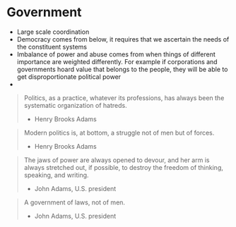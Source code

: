 
# Government

- Large scale coordination
- Democracy comes from below, it requires that we ascertain the needs of the constituent systems
- Imbalance of power and abuse comes from when things of different importance are weighted differently. For example if corporations and governments hoard value that belongs to the people, they will be able to get disproportionate political power
- 

> Politics, as a practice, whatever its professions, has always been the systematic organization of hatreds.
> - Henry Brooks Adams

> Modern politics is, at bottom, a struggle not of men but of forces.
>  - Henry Brooks Adams

> The jaws of power are always opened to devour, and her arm is always stretched out, if possible, to destroy the freedom of thinking, speaking, and writing.
> - John Adams, U.S. president

> A government of laws, not of men.
> - John Adams, U.S. president
